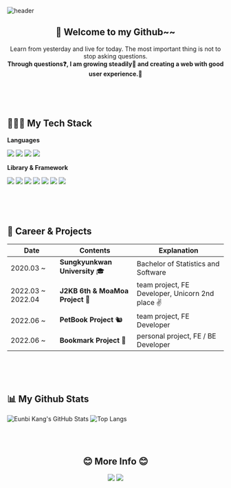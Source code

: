 ![header](https://capsule-render.vercel.app/api?type=waving&color=AD07C5&height=250&section=header&text=%E2%9C%A8%20Eunnbi&fontAlignY=40&fontAlign=45&animation=fadeIn&fontColor=ffffff)

<h2 align="center">👋 Welcome to my Github~~</h1>

<p align="center">Learn from yesterday and live for today. The most important thing is not to stop asking questions.<br/><strong>Through questions❓, I am growing steadily🌱 and creating a web with good user experience.👥</strong></h3>

<br/><br/><br/>

## 👩🏻‍💻 My Tech Stack

**Languages**

<img src="https://img.shields.io/badge/HTML5-E34F26?style=flat&logo=Html5&logoColor=white"/> <img src="https://img.shields.io/badge/CSS3-1572B6?style=flat&logo=CSS3&logoColor=white"/>
<img src="https://img.shields.io/badge/JavaScript-F7DF1E?style=flat&logo=JavaScript&logoColor=white"/>
<img src="https://img.shields.io/badge/TypeScript-3178C6?style=flat&logo=TypeScript&logoColor=white"/>

**Library & Framework**

<img src="https://img.shields.io/badge/ReactJS-61DAFB?style=flat&logo=react&logoColor=white"/> <img src="https://img.shields.io/badge/NextJS-000000?style=flat&logo=Next.js&logoColor=white"/> <img src="https://img.shields.io/badge/Redux-764ABC?style=flat&logo=Redux&logoColor=white"/>
<img src="https://img.shields.io/badge/Redux Saga-999999?style=flat&logo=Redux-Saga&logoColor=white"/>
<img src="https://img.shields.io/badge/React Query-FF4154?style=flat&logo=React Query&logoColor=white"/>
<img src="https://img.shields.io/badge/Styled Components-DB7093?style=flat&logo=styled-components&logoColor=white"/> <img src="https://img.shields.io/badge/Sass-CC6699?style=flat&logo=Sass&logoColor=white"/>

<br/><br/><br/>

## 🎈 Career & Projects

| Date           | Contents                      | Explanation                      |
| ----------------- | -------------------------------- | ----------------------------------- |
| 2020.03 ~         | **Sungkyunkwan University** 🎓  | Bachelor of Statistics and Software |
| 2022.03 ~ 2022.04 | **J2KB 6th & MoaMoa Project** 🐽 | team project, FE Developer, Unicorn 2nd place ✌️  |
| 2022.06 ~         | **PetBook Project** 🐿️            | team project, FE Developer                        |
|2022.06 ~ | **Bookmark Project** 📑 | personal project, FE / BE Developer |

<br/><br/><br/>

## 📊 My Github Stats

![Eunbi Kang's GitHub Stats](https://github-readme-stats.vercel.app/api?username=eunnbi&show_icons=true&theme=tokyonight)
![Top Langs](https://github-readme-stats.vercel.app/api/top-langs/?username=eunnbi&exclude_repo=github-readme-stats,eunnbi.github.io&layout=compact&theme=dark)

<br/><br/>

<div align="center">
    <h2>😊 More Info 😊</h3>
    <a href="https://velog.io/@eunnbi" target="_blank"><img src="https://img.shields.io/badge/eunnbi.log-20C997?style=for-the-badge&logo=velog&logoColor=white"/></a>
    <a href="mailto:jenabill@naver.com"><img src="https://img.shields.io/badge/Email-03C75A?style=for-the-badge&logo=Naver&logoColor=white"/></a>
</div>
